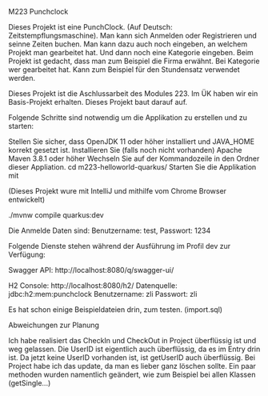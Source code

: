 M223 Punchclock

Dieses Projekt ist eine PunchClock. (Auf Deutsch: Zeitstempflungsmaschine). 
Man kann sich Anmelden oder Registrieren und seinne Zeiten buchen. Man kann dazu auch noch
eingeben, an welchem Projekt man gearbeitet hat. Und dann noch eine Kategorie eingeben. 
Beim Projekt ist gedacht, dass man zum Beispiel die Firma erwähnt. Bei Kategorie wer gearbeitet hat.
Kann zum Beispiel für den Stundensatz verwendet werden.

Dieses Projekt ist die Aschlussarbeit des Modules 223. Im ÜK haben wir ein Basis-Projekt erhalten. Dieses Projekt baut darauf auf. 

Folgende Schritte sind notwendig um die Applikation zu erstellen und zu starten:

Stellen Sie sicher, dass OpenJDK 11 oder höher installiert und JAVA_HOME korrekt gesetzt ist.
Installieren Sie (falls noch nicht vorhanden) Apache Maven 3.8.1 oder höher
Wechseln Sie auf der Kommandozeile in den Ordner dieser Appliation. cd m223-helloworld-quarkus/
Starten Sie die Applikation mit

(Dieses Projekt wure mit IntelliJ und mithilfe vom Chrome Browser entwickelt)

./mvnw compile quarkus:dev

Die Anmelde Daten sind: Benutzername: test, Passwort: 1234

Folgende Dienste stehen während der Ausführung im Profil dev zur Verfügung:

Swagger API: http://localhost:8080/q/swagger-ui/

H2 Console: http://localhost:8080/h2/ Datenquelle: jdbc:h2:mem:punchclock Benutzername: zli Passwort: zli

Es hat schon einige Beispieldateien drin, zum testen. (import.sql)

    
Abweichungen zur Planung
    
Ich habe realisiert das CheckIn und CheckOut in Project überflüssig ist und weg gelassen.
Die UserID ist eigentlich auch überflüssig, da es im Entry drin ist.
Da jetzt keine UserID vorhanden ist, ist getUserID auch überflüssig.
Bei Project habe ich das update, da man es lieber ganz löschen sollte.
Ein paar methoden wurden namentlich geändert, wie zum Beispiel bei allen Klassen (getSingle...)





